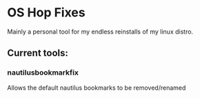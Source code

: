 # OS Hop Fixes
Mainly a personal tool for my endless reinstalls of my linux distro.

## Current tools:
### nautilusbookmarkfix
Allows the default nautilus bookmarks to be removed/renamed